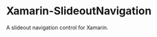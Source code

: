 Xamarin-SlideoutNavigation
============================

A slideout navigation control for Xamarin.
